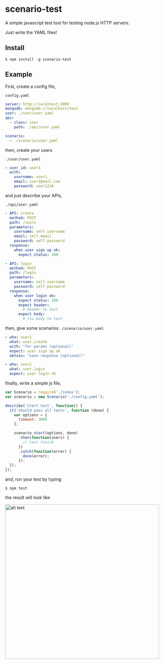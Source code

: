 # scenario-test
A simple javascript test tool for testing node.js HTTP servers.

Just write the YAML files!

## Install

```
$ npm install -g scenario-test
```

## Example

First, create a config file,

`config.yaml` 

```yaml
server: http://localhost:3000
mongodb: mongodb://localhost/test
user: ./user/user.yaml
api:
  - class: user
    path: ./api/user.yaml

scenario: 
  - ./scenario/user.yaml 
```

then, create your users 

`./user/user.yaml`

```yaml
- user_id: user1
  with:
    username: user1
    email: user1@mail.com
    password: user1234
```

and just describe your APIs,

`./api/user.yaml`


```yaml
- API: create
  method: POST
  path: /users
  parameters: 
    username: self.username
    email: self.email
    password: self.password
  response:
    when user sign up ok:
      expect status: 200

- API: login
  method: POST
  path: /login
  parameters:
    username: self.username
    password: self.password
  response:
    when user login ok:
      expect status: 200
      expect header:
        # header to test
      expect body:
        # res.body to test
```

then, give some scenarios `./scenario/user.yaml`

```yaml
- who: user1 
  what: user.create
  with: "for params (optional)"
  expect: user sign up ok
  obtain: "save response (optional)"

- who: user1
  what: user.login
  expect: user login ok
```

finally, write a simple js file, 

```js
var Scenario = require('./index');
var scenario = new Scenario('./config.yaml');

describe('start test', function() {
  it('should pass all tests', function (done) {
    var options = {
      timeout: 3000
    };

    scenario.start(options, done)
      .then(function(users) {
        // test finish
      })
      .catch(function(error) {
        done(error);
      });
  });
});
```

and, run your test by typing

```
$ npm test
```


the result will look like

<img src="http://i.imgur.com/1aBXs47.png" alt="alt text" width="500px">

